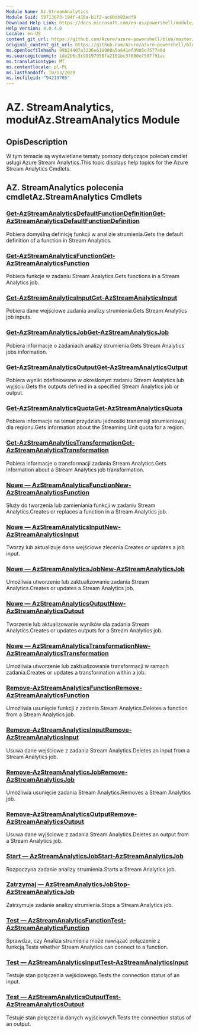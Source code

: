 ```yaml
---
Module Name: Az.StreamAnalytics
Module Guid: 59713673-194f-418a-b1f2-ac60db82edf9
Download Help Link: https://docs.microsoft.com/en-us/powershell/module/az.streamanalytics
Help Version: 4.0.4.0
Locale: en-US
content_git_url: https://github.com/Azure/azure-powershell/blob/master/src/StreamAnalytics/StreamAnalytics/help/Az.StreamAnalytics.md
original_content_git_url: https://github.com/Azure/azure-powershell/blob/master/src/StreamAnalytics/StreamAnalytics/help/Az.StreamAnalytics.md
ms.openlocfilehash: 99b24407a3236e618988a5a641ef3985e757746d
ms.sourcegitcommit: 1de2b6c3c99197958fa2101bc37680e7507f91ac
ms.translationtype: MT
ms.contentlocale: pl-PL
ms.lasthandoff: 10/13/2020
ms.locfileid: "94219705"
---
```

# <span data-ttu-id="19799-101">AZ. StreamAnalytics, moduł</span><span class="sxs-lookup"><span data-stu-id="19799-101">Az.StreamAnalytics Module</span></span>
## <span data-ttu-id="19799-102">Opis</span><span class="sxs-lookup"><span data-stu-id="19799-102">Description</span></span>
<span data-ttu-id="19799-103">W tym temacie są wyświetlane tematy pomocy dotyczące poleceń cmdlet usługi Azure Stream Analytics.</span><span class="sxs-lookup"><span data-stu-id="19799-103">This topic displays help topics for the Azure Stream Analytics Cmdlets.</span></span>

## <span data-ttu-id="19799-104">AZ. StreamAnalytics polecenia cmdlet</span><span class="sxs-lookup"><span data-stu-id="19799-104">Az.StreamAnalytics Cmdlets</span></span>
### [<span data-ttu-id="19799-105">Get-AzStreamAnalyticsDefaultFunctionDefinition</span><span class="sxs-lookup"><span data-stu-id="19799-105">Get-AzStreamAnalyticsDefaultFunctionDefinition</span></span>](Get-AzStreamAnalyticsDefaultFunctionDefinition.md)
<span data-ttu-id="19799-106">Pobiera domyślną definicję funkcji w analizie strumienia.</span><span class="sxs-lookup"><span data-stu-id="19799-106">Gets the default definition of a function in Stream Analytics.</span></span>

### [<span data-ttu-id="19799-107">Get-AzStreamAnalyticsFunction</span><span class="sxs-lookup"><span data-stu-id="19799-107">Get-AzStreamAnalyticsFunction</span></span>](Get-AzStreamAnalyticsFunction.md)
<span data-ttu-id="19799-108">Pobiera funkcje w zadaniu Stream Analytics.</span><span class="sxs-lookup"><span data-stu-id="19799-108">Gets functions in a Stream Analytics job.</span></span>

### [<span data-ttu-id="19799-109">Get-AzStreamAnalyticsInput</span><span class="sxs-lookup"><span data-stu-id="19799-109">Get-AzStreamAnalyticsInput</span></span>](Get-AzStreamAnalyticsInput.md)
<span data-ttu-id="19799-110">Pobiera dane wejściowe zadania analizy strumienia.</span><span class="sxs-lookup"><span data-stu-id="19799-110">Gets Stream Analytics job inputs.</span></span>

### [<span data-ttu-id="19799-111">Get-AzStreamAnalyticsJob</span><span class="sxs-lookup"><span data-stu-id="19799-111">Get-AzStreamAnalyticsJob</span></span>](Get-AzStreamAnalyticsJob.md)
<span data-ttu-id="19799-112">Pobiera informacje o zadaniach analizy strumienia.</span><span class="sxs-lookup"><span data-stu-id="19799-112">Gets Stream Analytics jobs information.</span></span>

### [<span data-ttu-id="19799-113">Get-AzStreamAnalyticsOutput</span><span class="sxs-lookup"><span data-stu-id="19799-113">Get-AzStreamAnalyticsOutput</span></span>](Get-AzStreamAnalyticsOutput.md)
<span data-ttu-id="19799-114">Pobiera wyniki zdefiniowane w określonym zadaniu Stream Analytics lub wyjściu.</span><span class="sxs-lookup"><span data-stu-id="19799-114">Gets the outputs defined in a specified Stream Analytics job or output.</span></span>

### [<span data-ttu-id="19799-115">Get-AzStreamAnalyticsQuota</span><span class="sxs-lookup"><span data-stu-id="19799-115">Get-AzStreamAnalyticsQuota</span></span>](Get-AzStreamAnalyticsQuota.md)
<span data-ttu-id="19799-116">Pobiera informacje na temat przydziału jednostki transmisji strumieniowej dla regionu.</span><span class="sxs-lookup"><span data-stu-id="19799-116">Gets information about the Streaming Unit quota for a region.</span></span>

### [<span data-ttu-id="19799-117">Get-AzStreamAnalyticsTransformation</span><span class="sxs-lookup"><span data-stu-id="19799-117">Get-AzStreamAnalyticsTransformation</span></span>](Get-AzStreamAnalyticsTransformation.md)
<span data-ttu-id="19799-118">Pobiera informacje o transformacji zadania Stream Analytics.</span><span class="sxs-lookup"><span data-stu-id="19799-118">Gets information about a Stream Analytics job transformation.</span></span>

### [<span data-ttu-id="19799-119">Nowe — AzStreamAnalyticsFunction</span><span class="sxs-lookup"><span data-stu-id="19799-119">New-AzStreamAnalyticsFunction</span></span>](New-AzStreamAnalyticsFunction.md)
<span data-ttu-id="19799-120">Służy do tworzenia lub zamieniania funkcji w zadaniu Stream Analytics.</span><span class="sxs-lookup"><span data-stu-id="19799-120">Creates or replaces a function in a Stream Analytics job.</span></span>

### [<span data-ttu-id="19799-121">Nowe — AzStreamAnalyticsInput</span><span class="sxs-lookup"><span data-stu-id="19799-121">New-AzStreamAnalyticsInput</span></span>](New-AzStreamAnalyticsInput.md)
<span data-ttu-id="19799-122">Tworzy lub aktualizuje dane wejściowe zlecenia.</span><span class="sxs-lookup"><span data-stu-id="19799-122">Creates or updates a job input.</span></span>

### [<span data-ttu-id="19799-123">Nowe — AzStreamAnalyticsJob</span><span class="sxs-lookup"><span data-stu-id="19799-123">New-AzStreamAnalyticsJob</span></span>](New-AzStreamAnalyticsJob.md)
<span data-ttu-id="19799-124">Umożliwia utworzenie lub zaktualizowanie zadania Stream Analytics.</span><span class="sxs-lookup"><span data-stu-id="19799-124">Creates or updates a Stream Analytics job.</span></span>

### [<span data-ttu-id="19799-125">Nowe — AzStreamAnalyticsOutput</span><span class="sxs-lookup"><span data-stu-id="19799-125">New-AzStreamAnalyticsOutput</span></span>](New-AzStreamAnalyticsOutput.md)
<span data-ttu-id="19799-126">Tworzenie lub aktualizowanie wyników dla zadania Stream Analytics.</span><span class="sxs-lookup"><span data-stu-id="19799-126">Creates or updates outputs for a Stream Analytics job.</span></span>

### [<span data-ttu-id="19799-127">Nowe — AzStreamAnalyticsTransformation</span><span class="sxs-lookup"><span data-stu-id="19799-127">New-AzStreamAnalyticsTransformation</span></span>](New-AzStreamAnalyticsTransformation.md)
<span data-ttu-id="19799-128">Umożliwia utworzenie lub zaktualizowanie transformacji w ramach zadania.</span><span class="sxs-lookup"><span data-stu-id="19799-128">Creates or updates a transformation within a job.</span></span>

### [<span data-ttu-id="19799-129">Remove-AzStreamAnalyticsFunction</span><span class="sxs-lookup"><span data-stu-id="19799-129">Remove-AzStreamAnalyticsFunction</span></span>](Remove-AzStreamAnalyticsFunction.md)
<span data-ttu-id="19799-130">Umożliwia usunięcie funkcji z zadania Stream Analytics.</span><span class="sxs-lookup"><span data-stu-id="19799-130">Deletes a function from a Stream Analytics job.</span></span>

### [<span data-ttu-id="19799-131">Remove-AzStreamAnalyticsInput</span><span class="sxs-lookup"><span data-stu-id="19799-131">Remove-AzStreamAnalyticsInput</span></span>](Remove-AzStreamAnalyticsInput.md)
<span data-ttu-id="19799-132">Usuwa dane wejściowe z zadania Stream Analytics.</span><span class="sxs-lookup"><span data-stu-id="19799-132">Deletes an input from a Stream Analytics job.</span></span>

### [<span data-ttu-id="19799-133">Remove-AzStreamAnalyticsJob</span><span class="sxs-lookup"><span data-stu-id="19799-133">Remove-AzStreamAnalyticsJob</span></span>](Remove-AzStreamAnalyticsJob.md)
<span data-ttu-id="19799-134">Umożliwia usunięcie zadania Stream Analytics.</span><span class="sxs-lookup"><span data-stu-id="19799-134">Removes a Stream Analytics job.</span></span>

### [<span data-ttu-id="19799-135">Remove-AzStreamAnalyticsOutput</span><span class="sxs-lookup"><span data-stu-id="19799-135">Remove-AzStreamAnalyticsOutput</span></span>](Remove-AzStreamAnalyticsOutput.md)
<span data-ttu-id="19799-136">Usuwa dane wyjściowe z zadania Stream Analytics.</span><span class="sxs-lookup"><span data-stu-id="19799-136">Deletes an output from a Stream Analytics job.</span></span>

### [<span data-ttu-id="19799-137">Start — AzStreamAnalyticsJob</span><span class="sxs-lookup"><span data-stu-id="19799-137">Start-AzStreamAnalyticsJob</span></span>](Start-AzStreamAnalyticsJob.md)
<span data-ttu-id="19799-138">Rozpoczyna zadanie analizy strumienia.</span><span class="sxs-lookup"><span data-stu-id="19799-138">Starts a Stream Analytics job.</span></span>

### [<span data-ttu-id="19799-139">Zatrzymaj — AzStreamAnalyticsJob</span><span class="sxs-lookup"><span data-stu-id="19799-139">Stop-AzStreamAnalyticsJob</span></span>](Stop-AzStreamAnalyticsJob.md)
<span data-ttu-id="19799-140">Zatrzymuje zadanie analizy strumienia.</span><span class="sxs-lookup"><span data-stu-id="19799-140">Stops a Stream Analytics job.</span></span>

### [<span data-ttu-id="19799-141">Test — AzStreamAnalyticsFunction</span><span class="sxs-lookup"><span data-stu-id="19799-141">Test-AzStreamAnalyticsFunction</span></span>](Test-AzStreamAnalyticsFunction.md)
<span data-ttu-id="19799-142">Sprawdza, czy Analiza strumienia może nawiązać połączenie z funkcją.</span><span class="sxs-lookup"><span data-stu-id="19799-142">Tests whether Stream Analytics can connect to a function.</span></span>

### [<span data-ttu-id="19799-143">Test — AzStreamAnalyticsInput</span><span class="sxs-lookup"><span data-stu-id="19799-143">Test-AzStreamAnalyticsInput</span></span>](Test-AzStreamAnalyticsInput.md)
<span data-ttu-id="19799-144">Testuje stan połączenia wejściowego.</span><span class="sxs-lookup"><span data-stu-id="19799-144">Tests the connection status of an input.</span></span>

### [<span data-ttu-id="19799-145">Test — AzStreamAnalyticsOutput</span><span class="sxs-lookup"><span data-stu-id="19799-145">Test-AzStreamAnalyticsOutput</span></span>](Test-AzStreamAnalyticsOutput.md)
<span data-ttu-id="19799-146">Testuje stan połączenia danych wyjściowych.</span><span class="sxs-lookup"><span data-stu-id="19799-146">Tests the connection status of an output.</span></span>

